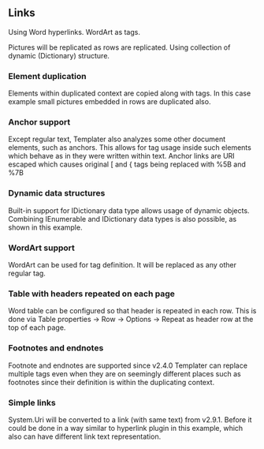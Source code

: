 ## Links

Using Word hyperlinks. WordArt as tags.

Pictures will be replicated as rows are replicated. 
Using collection of dynamic (Dictionary) structure.

### Element duplication

Elements within duplicated context are copied along with tags. In this case example small pictures embedded in rows are duplicated also.

### Anchor support

Except regular text, Templater also analyzes some other document elements, such as anchors. This allows for tag usage inside such elements which behave as in they were written within text. Anchor links are URI escaped which causes original [ and { tags being replaced with %5B and %7B

### Dynamic data structures

Built-in support for IDictionary data type allows usage of dynamic objects. Combining IEnumerable and IDictionary data types is also possible, as shown in this example.

### WordArt support

WordArt can be used for tag definition. It will be replaced as any other regular tag.

### Table with headers repeated on each page

Word table can be configured so that header is repeated in each row.
This is done via Table properties -> Row -> Options -> Repeat as header row at the top of each page.

### Footnotes and endnotes

Footnote and endnotes are supported since v2.4.0
Templater can replace multiple tags even when they are on seemingly different places such as footnotes since their definition is within the duplicating context.

### Simple links

System.Uri will be converted to a link (with same text) from v2.9.1. Before it could be done in a way similar to hyperlink plugin in this example, which also can have different link text representation.